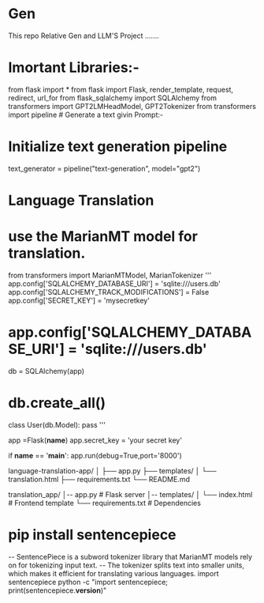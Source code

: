 # Gen
This repo Relative Gen and LLM'S Project .......

# Imortant Libraries:- 
from flask import * 
from flask import Flask, render_template, request, redirect, url_for
from flask_sqlalchemy import SQLAlchemy
from transformers import GPT2LMHeadModel, GPT2Tokenizer
from transformers import pipeline # Generate a text givin Prompt:- 
# Initialize text generation pipeline
text_generator = pipeline("text-generation", model="gpt2")

# Language Translation
# use the MarianMT model for translation.
from transformers import MarianMTModel, MarianTokenizer
'''
app.config['SQLALCHEMY_DATABASE_URI'] = 'sqlite:///users.db'
app.config['SQLALCHEMY_TRACK_MODIFICATIONS'] = False
app.config['SECRET_KEY'] = 'mysecretkey'
# app.config['SQLALCHEMY_DATABASE_URI'] = 'sqlite:///users.db'
db = SQLAlchemy(app)
# db.create_all()
class User(db.Model):
    pass
'''

app =Flask(__name__)
app.secret_key = 'your secret key'

if __name__ == '__main__':
    app.run(debug=True,port='8000')

language-translation-app/
│
├── app.py
├── templates/
│   └── translation.html
├── requirements.txt
└── README.md

translation_app/
│-- app.py                # Flask server
│-- templates/
│   └── index.html        # Frontend template
└── requirements.txt      # Dependencies

# pip install sentencepiece
-- SentencePiece is a subword tokenizer library that MarianMT models rely on for tokenizing input text.
-- The tokenizer splits text into smaller units, which makes it efficient for translating various languages.
import sentencepiece
python -c "import sentencepiece; print(sentencepiece.__version__)"
